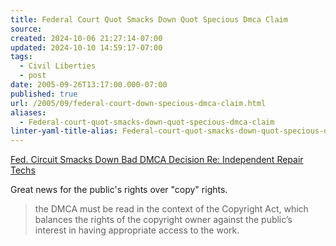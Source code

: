 ```yaml
---
title: Federal Court Quot Smacks Down Quot Specious Dmca Claim
source: 
created: 2024-10-06 21:27:14-07:00
updated: 2024-10-10 14:59:17-07:00
tags:
  - Civil Liberties
  - post
date: 2005-09-26T13:17:00.000-07:00
published: true
url: /2005/09/federal-court-down-specious-dmca-claim.html
aliases:
  - Federal-court-quot-smacks-down-quot-specious-dmca-claim
linter-yaml-title-alias: Federal-court-quot-smacks-down-quot-specious-dmca-claim
---
```



[Fed. Circuit Smacks Down Bad DMCA Decision Re: Independent Repair Techs](http://www.corante.com/copyfight/archives/039297print.html)  
  
Great news for the public's rights over "copy" rights.  
  

>   
> the DMCA must be read in the context of the Copyright Act, which balances the rights of the copyright owner against the public’s interest in having appropriate access to the work.